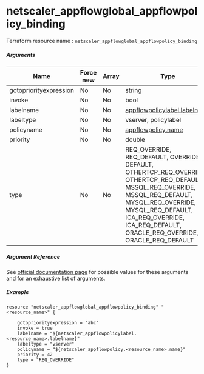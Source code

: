 # netscaler_appflowglobal_appflowpolicy_binding

Terraform resource name : ```netscaler_appflowglobal_appflowpolicy_binding```

##### Arguments

| Name | Force new | Array | Type |
|----|----|----|----|
|gotopriorityexpression|No|No|string|
|invoke|No|No|bool|
|labelname|No|No|[appflowpolicylabel.labelname](/doc/resources/appflowpolicylabel.md)|
|labeltype|No|No|vserver, policylabel|
|policyname|No|No|[appflowpolicy.name](/doc/resources/appflowpolicy.md)|
|priority|No|No|double|
|type|No|No|REQ_OVERRIDE, REQ_DEFAULT, OVERRIDE, DEFAULT, OTHERTCP_REQ_OVERRIDE, OTHERTCP_REQ_DEFAULT, MSSQL_REQ_OVERRIDE, MSSQL_REQ_DEFAULT, MYSQL_REQ_OVERRIDE, MYSQL_REQ_DEFAULT, ICA_REQ_OVERRIDE, ICA_REQ_DEFAULT, ORACLE_REQ_OVERRIDE, ORACLE_REQ_DEFAULT|


##### Argument Reference

See [official documentation page](https://developer-docs.citrix.com/projects/netscaler-nitro-api/en/11.0/configuration/appflow/appflowglobal_appflowpolicy_binding/appflowglobal_appflowpolicy_binding/) for possible values for these arguments and for an exhaustive list of arguments.

##### Example

```
resource "netscaler_appflowglobal_appflowpolicy_binding" "<resource_name>" {

    gotopriorityexpression = "abc"
    invoke = true
    labelname = "${netscaler_appflowpolicylabel.<resource_name>.labelname}"
    labeltype = "vserver"
    policyname = "${netscaler_appflowpolicy.<resource_name>.name}"
    priority = 42
    type = "REQ_OVERRIDE"
}
```

